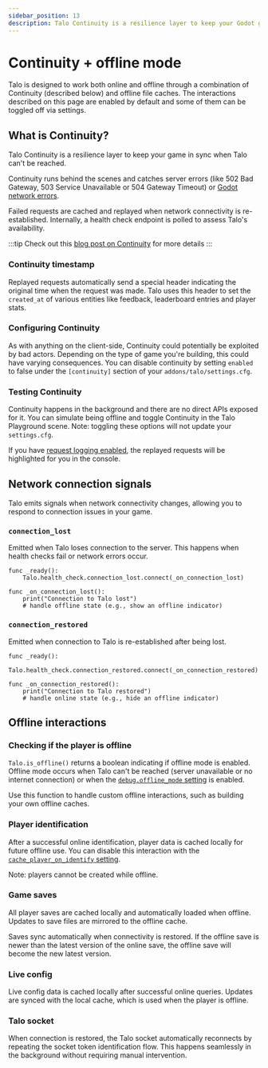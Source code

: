 ```yaml
---
sidebar_position: 13
description: Talo Continuity is a resilience layer to keep your Godot game in sync if Talo can't be reached and when players are offline.
---
```


# Continuity + offline mode

Talo is designed to work both online and offline through a combination of Continuity (described below) and offline file caches. The interactions described on this page are enabled by default and some of them can be toggled off via settings.

## What is Continuity?

Talo Continuity is a resilience layer to keep your game in sync when Talo can't be reached.

Continuity runs behind the scenes and catches server errors (like 502 Bad Gateway, 503 Service Unavailable or 504 Gateway Timeout) or [Godot network errors](https://docs.godotengine.org/en/stable/classes/class_httprequest.html#enum-httprequest-result).

Failed requests are cached and replayed when network connectivity is re-established. Internally, a health check endpoint is polled to assess Talo's availability.

:::tip
Check out this [blog post on Continuity](https://trytalo.com/blog/continuity-announcement?utm_source=docs&utm_medium=tip) for more details
:::

### Continuity timestamp

Replayed requests automatically send a special header indicating the original time when the request was made. Talo uses this header to set the `created_at` of various entities like feedback, leaderboard entries and player stats.

### Configuring Continuity

As with anything on the client-side, Continuity could potentially be exploited by bad actors. Depending on the type of game you're building, this could have varying consequences. You can disable continuity by setting `enabled` to false under the `[continuity]` section of your `addons/talo/settings.cfg`.

### Testing Continuity

Continuity happens in the background and there are no direct APIs exposed for it. You can simulate being offline and toggle Continuity in the Talo Playground scene.
Note: toggling these options will not update your `settings.cfg`.

If you have [request logging enabled](settings-reference#loggingrequests), the replayed requests will be highlighted for you in the console.

## Network connection signals

Talo emits signals when network connectivity changes, allowing you to respond to connection issues in your game.

### `connection_lost`

Emitted when Talo loses connection to the server. This happens when health checks fail or network errors occur.

```gdscript
func _ready():
	Talo.health_check.connection_lost.connect(_on_connection_lost)

func _on_connection_lost():
	print("Connection to Talo lost")
	# handle offline state (e.g., show an offline indicator)
```

### `connection_restored`

Emitted when connection to Talo is re-established after being lost.

```gdscript
func _ready():
	Talo.health_check.connection_restored.connect(_on_connection_restored)

func _on_connection_restored():
	print("Connection to Talo restored")
	# handle online state (e.g., hide an offline indicator)
```

## Offline interactions

### Checking if the player is offline

`Talo.is_offline()` returns a boolean indicating if offline mode is enabled. Offline mode occurs when Talo can't be reached (server unavailable or no internet connection) or when the [`debug.offline_mode` setting](settings-reference#debugoffline_mode) is enabled.

Use this function to handle custom offline interactions, such as building your own offline caches.

### Player identification

After a successful online identification, player data is cached locally for future offline use. You can disable this interaction with the [`cache_player_on_identify` setting](settings-reference#cache_player_on_identify).

Note: players cannot be created while offline.

### Game saves

All player saves are cached locally and automatically loaded when offline. Updates to save files are mirrored to the offline cache.

Saves sync automatically when connectivity is restored. If the offline save is newer than the latest version of the online save, the offline save will become the new latest version.

### Live config

Live config data is cached locally after successful online queries. Updates are synced with the local cache, which is used when the player is offline.

### Talo socket

When connection is restored, the Talo socket automatically reconnects by repeating the socket token identification flow. This happens seamlessly in the background without requiring manual intervention.
